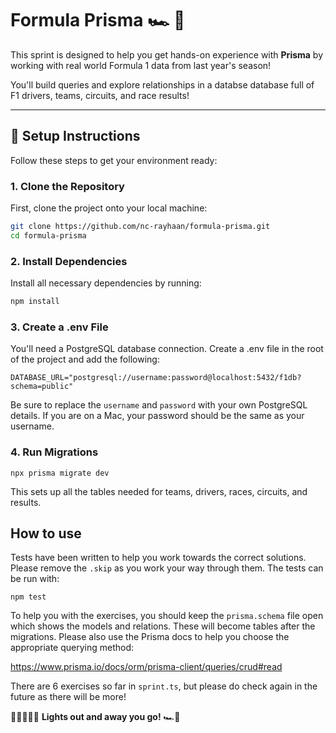 # Formula Prisma 🏎️ 🏁

This sprint is designed to help you get hands-on experience with **Prisma** by working with real world Formula 1 data from last year's season!

You'll build queries and explore relationships in a databse database full of F1 drivers, teams, circuits, and race results!

---

## 🚀 Setup Instructions

Follow these steps to get your environment ready:

### 1. Clone the Repository

First, clone the project onto your local machine:

```bash
git clone https://github.com/nc-rayhaan/formula-prisma.git
cd formula-prisma
```

### 2. Install Dependencies

Install all necessary dependencies by running:

```bash
npm install
```

### 3. Create a .env File

You'll need a PostgreSQL database connection.
Create a .env file in the root of the project and add the following:

```
DATABASE_URL="postgresql://username:password@localhost:5432/f1db?schema=public"
```

Be sure to replace the `username` and `password` with your own PostgreSQL details. If you are on a Mac, your password should be the same as your username.

### 4. Run Migrations

```
npx prisma migrate dev
```

This sets up all the tables needed for teams, drivers, races, circuits, and results.

## How to use

Tests have been written to help you work towards the correct solutions. Please remove the `.skip` as you work your way through them. The tests can be run with:

```
npm test
```

To help you with the exercises, you should keep the `prisma.schema` file open which shows the models and relations. These will become tables after the migrations. Please also use the Prisma docs to help you choose the appropriate querying method:

https://www.prisma.io/docs/orm/prisma-client/queries/crud#read

There are 6 exercises so far in `sprint.ts`, but please do check again in the future as there will be more!

🔴🔴🔴🔴🔴
**Lights out and away you go!** 🏎️💨
